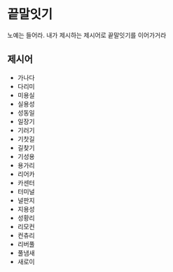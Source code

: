# 끝말잇기
노예는 들어라. 내가 제시하는 제시어로 끝말잇기를 이어가거라

## 제시어
* 가나다
* 다리미
* 미용실
* 실용성
* 성동일
* 일장기
* 기러기
* 기찻길
* 길찾기
* 기성용
* 용가리
* 리어카
* 카센터
* 터미널
* 널판지
* 지용성
* 성황리
* 리모컨
* 컨츄리
* 리버풀
* 풀냄새
* 새로이
